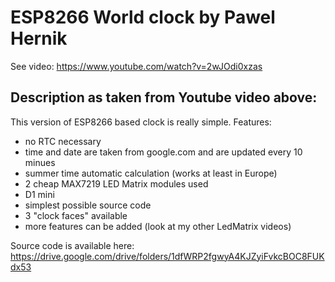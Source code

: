 ESP8266 World clock by Pawel Hernik
===================================
See video:
https://www.youtube.com/watch?v=2wJOdi0xzas

Description as taken from Youtube video above:
---------------------------------------------
This version of ESP8266 based clock is really simple.
Features:
- no RTC necessary
- time and date are taken from google.com and are updated every 10 minues
- summer time automatic calculation (works at least in Europe)
- 2 cheap MAX7219 LED Matrix modules used
- D1 mini
- simplest possible source code
- 3 "clock faces" available
- more features can be added (look at my other LedMatrix videos)

Source code is available here:
https://drive.google.com/drive/folders/1dfWRP2fgwyA4KJZyiFvkcBOC8FUKdx53




